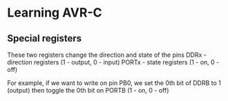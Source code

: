 # Learning AVR-C

## Special registers

These two registers change the direction and state of the pins
DDRx - direction registers (1 - output, 0 - input)
PORTx - state registers (1 - on, 0 - off)

For example, if we want to write on pin PB0, we set the 0th bit of DDRB to 1 (output)
then toggle the 0th bit on PORTB (1 - on, 0 - off)
